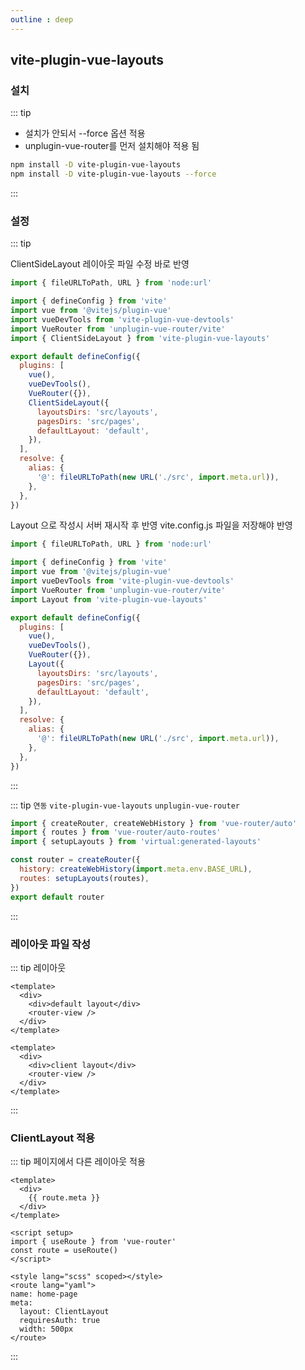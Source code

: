 ```yaml
---
outline : deep
---
```



## vite-plugin-vue-layouts
### 설치
::: tip
- 설치가 안되서 --force 옵션 적용
- unplugin-vue-router를 먼저 설치해야 적용 됨

```sh [설치]
npm install -D vite-plugin-vue-layouts 
npm install -D vite-plugin-vue-layouts --force
```
:::


### 설정
::: tip

ClientSideLayout 레이아웃 파일 수정 바로 반영

```js [vite.config.js]
import { fileURLToPath, URL } from 'node:url'

import { defineConfig } from 'vite'
import vue from '@vitejs/plugin-vue'
import vueDevTools from 'vite-plugin-vue-devtools'
import VueRouter from 'unplugin-vue-router/vite'
import { ClientSideLayout } from 'vite-plugin-vue-layouts'

export default defineConfig({
  plugins: [
    vue(),
    vueDevTools(),
    VueRouter({}),
    ClientSideLayout({
      layoutsDirs: 'src/layouts',
      pagesDirs: 'src/pages',
      defaultLayout: 'default',
    }),
  ],
  resolve: {
    alias: {
      '@': fileURLToPath(new URL('./src', import.meta.url)),
    },
  },
})
```

Layout 으로 작성시 서버 재시작 후 반영 vite.config.js 파일을 저장해야 반영
```js [vite.config.js]
import { fileURLToPath, URL } from 'node:url'

import { defineConfig } from 'vite'
import vue from '@vitejs/plugin-vue'
import vueDevTools from 'vite-plugin-vue-devtools'
import VueRouter from 'unplugin-vue-router/vite'
import Layout from 'vite-plugin-vue-layouts'

export default defineConfig({
  plugins: [
    vue(),
    vueDevTools(),
    VueRouter({}),
    Layout({
      layoutsDirs: 'src/layouts',
      pagesDirs: 'src/pages',
      defaultLayout: 'default',
    }),
  ],
  resolve: {
    alias: {
      '@': fileURLToPath(new URL('./src', import.meta.url)),
    },
  },
})
```
:::


::: tip `연동` 
`vite-plugin-vue-layouts` `unplugin-vue-router`

```js [/routes/index.js]
import { createRouter, createWebHistory } from 'vue-router/auto'
import { routes } from 'vue-router/auto-routes'
import { setupLayouts } from 'virtual:generated-layouts'

const router = createRouter({
  history: createWebHistory(import.meta.env.BASE_URL),
  routes: setupLayouts(routes),
})
export default router

```
:::


### 레이아웃 파일 작성
::: tip 레이아웃
```vue [/layouts/default.vue]
<template>
  <div>
    <div>default layout</div>
    <router-view />
  </div>
</template>

```

```vue [/layouts/ClientLayout.vue]
<template>
  <div>
    <div>client layout</div>
    <router-view />
  </div>
</template>
```
:::

### ClientLayout 적용
::: tip 페이지에서 다른 레이아웃 적용
```vue [/pages/index.vue]
<template>
  <div>
    {{ route.meta }}
  </div>
</template>

<script setup>
import { useRoute } from 'vue-router'
const route = useRoute()
</script>

<style lang="scss" scoped></style>
<route lang="yaml">
name: home-page
meta:
  layout: ClientLayout
  requiresAuth: true
  width: 500px
</route>

```
:::